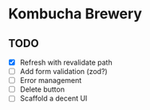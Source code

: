 # Kombucha Brewery

## TODO

-   [x] Refresh with revalidate path
-   [ ] Add form validation (zod?)
-   [ ] Error management
-   [ ] Delete button
-   [ ] Scaffold a decent UI
